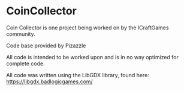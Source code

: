 # CoinCollector
Coin Collector is one project being worked on by the ICraftGames community.

Code base provided by Pizazzle

All code is intended to be worked upon and is in no way optimized for complete code.

All code was written using the LibGDX library, found here: https://libgdx.badlogicgames.com/

